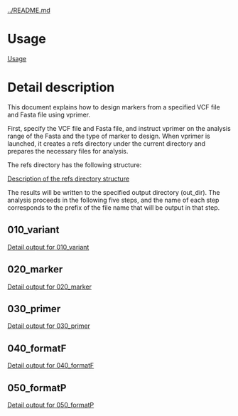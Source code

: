 [../README.md](../README.md)

# Usage

[Usage](USAGE.md)

# Detail description

This document explains how to design markers from a specified VCF file and Fasta file using vprimer.

First, specify the VCF file and Fasta file, and instruct vprimer on the analysis range of the Fasta and the type of marker to design. When vprimer is launched, it creates a refs directory under the current directory and prepares the necessary files for analysis.

The refs directory has the following structure:

[Description of the refs directory structure](REFSDIRECTORY.md)

The results will be written to the specified output directory (out_dir). The analysis proceeds in the following five steps, and the name of each step corresponds to the prefix of the file name that will be output in that step.

## 010_variant

[Detail output for 010_variant](010_VARIANT.md)

## 020_marker

[Detail output for 020_marker](020_MARKER.md)

## 030_primer

[Detail output for 030_primer](030_PRIMER.md)

## 040_formatF

[Detail output for 040_formatF](040_FORMATF.md)

## 050_formatP

[Detail output for 050_formatP](050_FORMATP.md)




